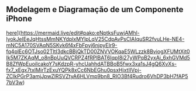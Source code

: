 ## Modelagem e Diagramação de um Componente iPhone
[here](https://mermaid.ink/img/pako:eNptksFuwjAMhl-lyokJeIEeJqHtssMmNKYdplxMYlpLqV25CdpAvPsClAIquSR2fvuLHe-NE4-mNC5A170SVAqN5SKvk6f4xFbFpyj6njpyEIr9-fq4plEc6OTJso02TltI3dkcBBjQkTD00ZNVVOKqaE5WLzzk8BviogXFUMtXjt0Ik5M7ZKAqM_o8nBpUuQVCRPZ4fRPlBAT6IqpI8i27yWPqB2yxAi_6xhGVMd5B8ZfWpEuoiIcakoY7sKdzpR-yhcUahhdATBBoB5fwx3xa1sJ4gQ6XvXs-fx7_xEgx7txIMirTzExuYQPk8xCc6NbEGhu0psxHjxtIIVpj-ZClkPGrP3amjJpwZlRSVZtyA6HLVmp9bn8_RIO3Bf4Rudro6VhDP3bH7fAP57bV3w?type=png)](https://mermaid.live/edit#pako:eNptksFuwjAMhl-lyokJeIEeJqHtssMmNKYdplxMYlpLqV25CdpAvPsClAIquSR2fvuLHe-NE4-mNC5A170SVAqN5SKvk6f4xFbFpyj6njpyEIr9-fq4plEc6OTJso02TltI3dkcBBjQkTD00ZNVVOKqaE5WLzzk8BviogXFUMtXjt0Ik5M7ZKAqM_o8nBpUuQVCRPZ4fRPlBAT6IqpI8i27yWPqB2yxAi_6xhGVMd5B8ZfWpEuoiIcakoY7sKdzpR-yhcUahhdATBBoB5fwx3xa1sJ4gQ6XvXs-fx7_xEgx7txIMirTzExuYQPk8xCc6NbEGhu0psxHjxtIIVpj-ZClkPGrP3amjJpwZlRSVZtyA6HLVmp9bn8_RIO3Bf4Rudro6VhDP3bH7fAP57bV3w)
